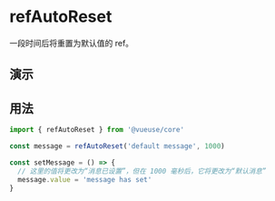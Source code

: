 # refAutoReset

一段时间后将重置为默认值的 ref。

## 演示

<demo src="./demo.vue" title="refAutoReset" desc="1秒后将重置为默认值"></demo>


## 用法

```ts
import { refAutoReset } from '@vueuse/core'

const message = refAutoReset('default message', 1000)

const setMessage = () => {
  // 这里的值将更改为“消息已设置”，但在 1000 毫秒后，它将更改为“默认消息”
  message.value = 'message has set'
}
```
